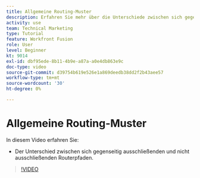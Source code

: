 ```yaml
---
title: Allgemeine Routing-Muster
description: Erfahren Sie mehr über die Unterschiede zwischen sich gegenseitig ausschließenden und nicht ausschließenden Routerpfaden in [!DNL Adobe Workfront Fusion].
activity: use
team: Technical Marketing
type: Tutorial
feature: Workfront Fusion
role: User
level: Beginner
kt: 9014
exl-id: dbf95ede-8b11-4b9e-a87a-a0e4db863e9c
doc-type: video
source-git-commit: d39754b619e526e1a869deedb38dd2f2b43aee57
workflow-type: tm+mt
source-wordcount: '30'
ht-degree: 0%

---
```


# Allgemeine Routing-Muster

In diesem Video erfahren Sie:

* Der Unterschied zwischen sich gegenseitig ausschließenden und nicht ausschließenden Routerpfaden.

>[!VIDEO](https://video.tv.adobe.com/v/335273/?quality=12)
